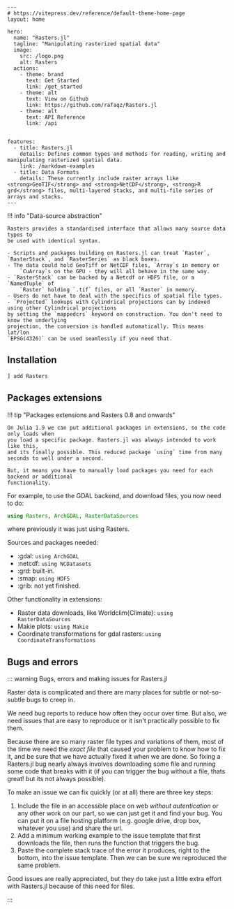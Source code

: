 ```@raw html
---
# https://vitepress.dev/reference/default-theme-home-page
layout: home

hero:
  name: "Rasters.jl"
  tagline: "Manipulating rasterized spatial data"
  image:
    src: /logo.png
    alt: Rasters
  actions:
    - theme: brand
      text: Get Started
      link: /get_started
    - theme: alt
      text: View on Github
      link: https://github.com/rafaqz/Rasters.jl
    - theme: alt
      text: API Reference
      link: /api
      

features:
  - title: Rasters.jl
    details: Defines common types and methods for reading, writing and manipulating rasterized spatial data.
    link: /markdown-examples
  - title: Data Formats
    details: These currently include raster arrays like <strong>GeoTIF</strong> and <strong>NetCDF</strong>, <strong>R grd</strong> files, multi-layered stacks, and multi-file series of arrays and stacks.
---
```


!!! info "Data-source abstraction"

    Rasters provides a standardised interface that allows many source data types to
    be used with identical syntax.

    - Scripts and packages building on Rasters.jl can treat `Raster`,
    `RasterStack`, and `RasterSeries` as black boxes.
    - The data could hold GeoTiff or NetCDF files, `Array`s in memory or
        `CuArray`s on the GPU - they will all behave in the same way.
    - `RasterStack` can be backed by a Netcdf or HDF5 file, or a `NamedTuple` of
        `Raster` holding `.tif` files, or all `Raster` in memory.
    - Users do not have to deal with the specifics of spatial file types.
    - `Projected` lookups with Cylindrical projections can by indexed using other Cylindrical projections
    by setting the `mappedcrs` keyword on construction. You don't need to know the underlying
    projection, the conversion is handled automatically. This means lat/lon
    `EPSG(4326)` can be used seamlessly if you need that.

## Installation

````julia
] add Rasters
````

## Packages extensions

!!! tip "Packages extensions and Rasters 0.8 and onwards"

    On Julia 1.9 we can put additional packages in extensions, so the code only loads when
    you load a specific package. Rasters.jl was always intended to work like this,
    and its finally possible. This reduced package `using` time from many seconds to well under a second.

    But, it means you have to manually load packages you need for each backend or additional
    functionality.

For example, to use the GDAL backend, and download files, you now need to do:

```julia
using Rasters, ArchGDAL, RasterDataSources
```
where previously it was just using Rasters.

Sources and packages needed:

- :gdal: `using ArchGDAL`
- :netcdf: `using NCDatasets`
- :grd: built-in.
- :smap: `using HDF5`
- :grib: not yet finished.

Other functionality in extensions:

- Raster data downloads, like Worldclim{Climate}: `using RasterDataSources`
- Makie plots: `using Makie`
- Coordinate transformations for gdal rasters: `using CoordinateTransformations`

## Bugs and errors

::: warning Bugs, errors and making issues for Rasters.jl

Raster data is complicated and there are many places for subtle or not-so-subtle bugs to creep in.

We need bug reports to reduce how often they occur over time. But also, we need issues that are easy to reproduce or it isn't practically possible to fix them.

Because there are so many raster file types and variations of them, most of the time we need the *exact file* that caused your problem to know how to fix it, and be sure that we have actually fixed it when we are done. So fixing a Rasters.jl bug nearly always involves downloading some file and running some code that breaks with it (if you can trigger the bug without a file, thats great! but its not always possible).

To make an issue we can fix quickly (or at all) there are three key steps:

1. Include the file in an accessible place on web *without autentication* or any other work on our part, so we can just get it and find your bug. You can put it on a file hosting platform (e.g. google drive, drop box, whatever you use) and share the url.
2. Add a minimum working example to the issue template that first downloads the file, then runs the function that triggers the bug.
3. Paste the complete stack trace of the error it produces, right to the bottom, into the issue template. Then we can be sure we reproduced the same problem.

Good issues are really appreciated, but they do take just a little extra effort with Rasters.jl because of this need for files.

:::
